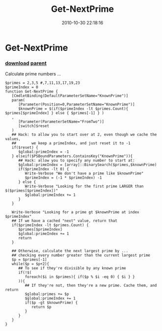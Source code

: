 ﻿---
pid:            2338
parent:         2337
children:       
poster:         Joel Bennett
title:          Get-NextPrime
date:           2010-10-30 22:18:16
description:    Calculate prime numbers ...
format:         posh
---

# Get-NextPrime

### [download](2338.ps1) [parent](2337.md) 

Calculate prime numbers ...

```posh
$primes = 2,3,5 #,7,11,13,17,19,23
$primeIndex = 0
function Get-NextPrime {
   [CmdletBinding(DefaultParameterSetName="KnownPrime")]
   param(
      [Parameter(Position=0,ParameterSetName="KnownPrime")]
      $knownPrime = $(if($primeIndex -lt $primes.Count){ $primes[$primeIndex] } else { $primes[-1] } )
   , 
      [Parameter(ParameterSetName="FromTwo")]
      [switch]$reset
   )
   ## Hack: to allow you to start over at 2, even though we cache the values, 
   ##       we keep a primeIndex, and just reset it to -1
   if($reset) { 
      $global:primeIndex = -1 
   } elseif($PSBoundParameters.ContainsKey("KnownPrime")){
      ## Hack: allow you to specify any number to start at:
      $global:primeIndex = [array]::BinarySearch($primes,$knownPrime)
      if($primeIndex -lt 0) { 
         Write-Verbose "We don't have a prime like $knownPrime"
         $primeIndex = (-1 * $primeIndex) -1
      } else {
         Write-Verbose "Looking for the first prime LARGER than $($primes[$primeIndex])"
         $global:primeIndex += 1
      }
   }
   
   Write-Verbose "Looking for a prime gt $knownPrime at index $primeIndex"
   ## If we have a cached "next" value, return that
   if($primeIndex -lt $primes.Count) {
      $primes[$primeIndex]
      $global:primeIndex += 1
      return 
   }
   
   ## Otherwise, calculate the next largest prime by ...
   ## checking every number greater than the current largest prime
   $p = $primes[-1]
   while($p = $p+2){
      ## To see if they're divisible by any known prime
      if(!$(
         foreach($i in $primes){ if($p % $i -eq 0) { $i } }
      )){
         ## If they're not, then they're a new prime. Cache them, and return
         $global:primes += $p
         $global:primeIndex += 1
         if($p -gt $knownPrime) {
            return $p
         }
      }
   }
}

```
